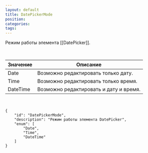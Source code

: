 ```yaml
---
layout: default
title: DatePickerMode
position: 
categories: 
tags: 
---
```


Режим работы элемента [[DatePicker]].

 

|Значение|Описание|
|--------|--------|
|Date|Возможно редактировать только дату.|
|Time|Возможно редактировать только время.|
|DateTime|Возможно редактировать и дату и время.|

    

```
{
	"id": "DatePickerMode",
	"description": "Режим работы элемента DatePicker",
	"enum": [
		"Date",
		"Time",
		"DateTime"
	]
}
```

 

 


